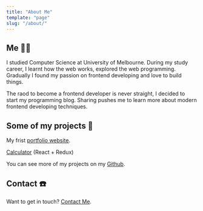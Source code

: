 ```yaml
---
title: "About Me"
template: "page"
slug: "/about/"
---
```


## Me 👨‍💻

I studied Computer Science at University of Melbourne. During my study career, I learnt how the web works, explored the web programming. Gradually I found my passion on frontend developing and love to build things. 

The raod to become a frontend developer is never straight, I decided to start my programming blog. Sharing pushes me to learn more about modern frontend developing techniques.

## Some of my projects 🔆

My frist [portfolio website](https://lokissue.github.io/Portfolio_website/).

[Calculator](https://codesandbox.io/s/calculator-redux-flexbox-nlqfz?file=/src/App.js) (React + Redux)

You can see more of my projects on my [Github](https://github.com/lokissue).

## Contact ☎️

Want to get in touch? [Contact Me](/contact/).
